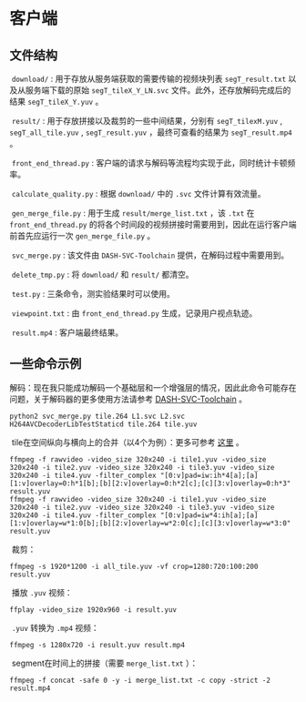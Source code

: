 # 客户端



## 文件结构

​		 `download/` : 用于存放从服务端获取的需要传输的视频块列表 `segT_result.txt` 以及从服务端下载的原始 `segT_tileX_Y_LN.svc` 文件。此外，还存放解码完成后的结果 `segT_tileX_Y.yuv` 。

​		 `result/` : 用于存放拼接以及裁剪的一些中间结果，分别有 `segT_tilexM.yuv` , `segT_all_tile.yuv` , `segT_result.yuv` ，最终可查看的结果为 `segT_result.mp4` 。

​		 `front_end_thread.py` : 客户端的请求与解码等流程均实现于此，同时统计卡顿频率。

​		 `calculate_quality.py` : 根据 `download/` 中的 `.svc` 文件计算有效流量。

​		 `gen_merge_file.py` : 用于生成 `result/merge_list.txt` ，该 `.txt` 在 `front_end_thread.py` 的将各个时间段的视频拼接时需要用到，因此在运行客户端前首先应运行一次 `gen_merge_file.py` 。

​		 `svc_merge.py` : 该文件由 `DASH-SVC-Toolchain` 提供，在解码过程中需要用到。

​		 `delete_tmp.py` : 将 `download/` 和 `result/` 都清空。

​		 `test.py` : 三条命令，测实验结果时可以使用。

​		 `viewpoint.txt` : 由 `front_end_thread.py` 生成，记录用户视点轨迹。

​		 `result.mp4` : 客户端最终结果。



## 一些命令示例

​		解码：现在我只能成功解码一个基础层和一个增强层的情况，因此此命令可能存在问题，关于解码器的更多使用方法请参考 [DASH-SVC-Toolchain](https://github.com/ChristianKreuzberger/DASH-SVC-Toolchain) 。

```shell
python2 svc_merge.py tile.264 L1.svc L2.svc
H264AVCDecoderLibTestStaticd tile.264 tile.yuv
```

​		tile在空间纵向与横向上的合并（以4个为例）：更多可参考 [这里](https://blog.csdn.net/a386115360/article/details/89465633) 。

```shell
ffmpeg -f rawvideo -video_size 320x240 -i tile1.yuv -video_size 320x240 -i tile2.yuv -video_size 320x240 -i tile3.yuv -video_size 320x240 -i tile4.yuv -filter_complex "[0:v]pad=iw:ih*4[a];[a][1:v]overlay=0:h*1[b];[b][2:v]overlay=0:h*2[c];[c][3:v]overlay=0:h*3" result.yuv
ffmpeg -f rawvideo -video_size 320x240 -i tile1.yuv -video_size 320x240 -i tile2.yuv -video_size 320x240 -i tile3.yuv -video_size 320x240 -i tile4.yuv -filter_complex "[0:v]pad=iw*4:ih[a];[a][1:v]overlay=w*1:0[b];[b][2:v]overlay=w*2:0[c];[c][3:v]overlay=w*3:0" result.yuv
```

​		裁剪：

```shell
ffmpeg -s 1920*1200 -i all_tile.yuv -vf crop=1280:720:100:200 result.yuv
```

​		播放 `.yuv` 视频：

```shell
ffplay -video_size 1920x960 -i result.yuv
```

​		 `.yuv` 转换为 `.mp4` 视频：

```shell
ffmpeg -s 1280x720 -i result.yuv result.mp4
```

​		segment在时间上的拼接（需要 `merge_list.txt` ）：

```
ffmpeg -f concat -safe 0 -y -i merge_list.txt -c copy -strict -2 result.mp4
```

